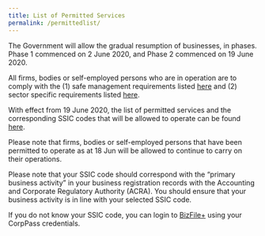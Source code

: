 ```yaml
---
title: List of Permitted Services
permalink: /permittedlist/
---
```


The Government will allow the gradual resumption of businesses, in phases. Phase 1 commenced on 2 June 2020, and Phase 2 commenced on 19 June 2020.

All firms, bodies or self-employed persons who are in operation are to comply with the (1) safe management requirements listed <a href="https://covid.gobusiness.gov.sg/safemanagement/general/">here</a> and (2) sector specific requirements listed <a href="https://covid.gobusiness.gov.sg/safemanagement/sector/">here</a>.

With effect from 19 June 2020, the list of permitted services and the corresponding SSIC codes that will be allowed to operate can be found <a href="https://covid.gobusiness.gov.sg/Permittedservices20Oct.pdf" target="_blank">here</a>. 

Please note that firms, bodies or self-employed persons that have been permitted to operate as at 18 Jun will be allowed to continue to carry on their operations. 

Please note that your SSIC code should correspond with the “primary business activity” in your business registration records with the Accounting and Corporate Regulatory Authority (ACRA). You should ensure that your business activity is in line with your selected SSIC code. 

If you do not know your SSIC code, you can login to <a href="https://www.bizfile.gov.sg/" target="_blank">BizFile+</a> using your CorpPass credentials.
